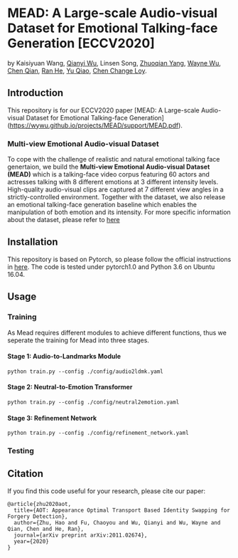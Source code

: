 # MEAD: A Large-scale Audio-visual Dataset for Emotional Talking-face Generation [ECCV2020]
by Kaisiyuan Wang, [Qianyi Wu](https://wuqianyi.top/), Linsen Song, [Zhuoqian Yang](https://yzhq97.github.io/), [Wayne Wu](https://wywu.github.io/), [Chen Qian](https://scholar.google.com/citations?user=AerkT0YAAAAJ&hl=en), [Ran He](https://scholar.google.com/citations?user=ayrg9AUAAAAJ&hl=en), [Yu Qiao](https://scholar.google.com/citations?user=gFtI-8QAAAAJ&hl=en), [Chen Change Loy](http://personal.ie.cuhk.edu.hk/~ccloy/).
## Introduction
This repository is for our ECCV2020 paper [MEAD: A Large-scale Audio-visual Dataset for Emotional Talking-face Generation] (https://wywu.github.io/projects/MEAD/support/MEAD.pdf).
### Multi-view Emotional Audio-visual Dataset
To cope with the challenge of realistic and natural emotional talking face genertaion, we build the **Multi-view Emotional Audio-visual Dataset (MEAD)** which is a talking-face video corpus featuring 60 actors and actresses talking with 8 different emotions at 3 different intensity levels. High-quality audio-visual clips are captured at 7 different view angles in a strictly-controlled environment. Together with the dataset, we also release an emotional talking-face generation baseline which enables the manipulation of both emotion and its intensity. For more specific information about the dataset, please refer to [here](https://wywu.github.io/projects/MEAD/MEAD.html)
## Installation 
This repository is based on Pytorch, so please follow the official instructions in [here](https://pytorch.org/). The code is tested under pytorch1.0 and Python 3.6 on Ubuntu 16.04. 

## Usage
### Training
As Mead requires different modules to achieve different functions, thus we seperate the training for Mead into three stages.
#### Stage 1: Audio-to-Landmarks Module
```
python train.py --config ./config/audio2ldmk.yaml
```
#### Stage 2: Neutral-to-Emotion Transformer
```
python train.py --config ./config/neutral2emotion.yaml
```
#### Stage 3: Refinement Network
```
python train.py --config ./config/refinement_network.yaml
```
### Testing



## Citation
If you find this code useful for your research, please cite our paper:
```
@article{zhu2020aot,
  title={AOT: Appearance Optimal Transport Based Identity Swapping for Forgery Detection},
  author={Zhu, Hao and Fu, Chaoyou and Wu, Qianyi and Wu, Wayne and Qian, Chen and He, Ran},
  journal={arXiv preprint arXiv:2011.02674},
  year={2020}
}
```
